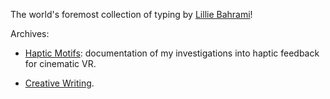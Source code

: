 The world's foremost collection of typing by [Lillie Bahrami](www.lilliebahrami.com)!

Archives:

* [Haptic Motifs](./hapticmotifsarchive.md): documentation of my investigations into haptic feedback for cinematic VR.
<!---* [Immersive Storytelling Analysis & Reviews](./immersivearchive.md): my sometimes euphoric, sometimes salty writing related to immersive and     interactive storytelling.--->
* [Creative Writing](./creativearchive.md).

<!---Projects:

<!---* [The Glacier: Hypertext Narrative](./glacier/index.html)
* [6:1 WebVR Dance Video] (./socold/index.html)--->
